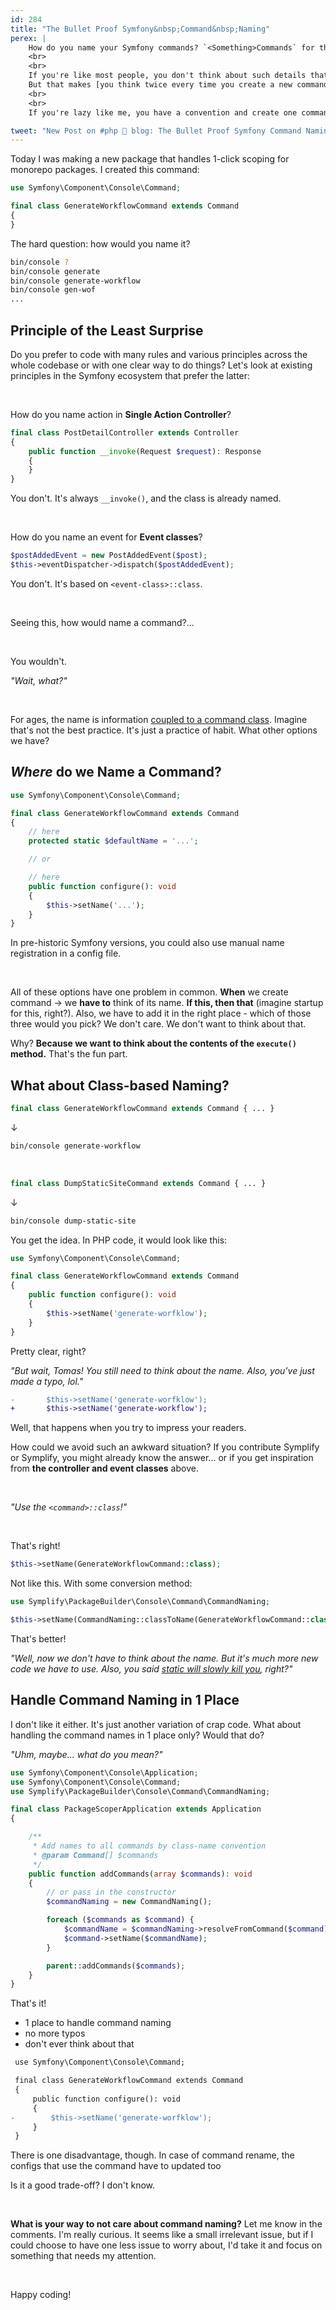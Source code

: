```yaml
---
id: 284
title: "The Bullet Proof Symfony&nbsp;Command&nbsp;Naming"
perex: |
    How do you name your Symfony commands? `<Something>Commands` for the class. What about its console name?
    <br>
    <br>
    If you're like most people, you don't think about such details that at all.
    But that makes [you think twice every time you create a new command](/blog/2018/08/27/why-and-how-to-avoid-the-memory-lock).
    <br>
    <br>
    If you're lazy like me, you have a convention and create one command after another, knowing the naming is based on... we'll get to it.

tweet: "New Post on #php 🐘 blog: The Bullet Proof Symfony Command Naming"
---
```


Today I was making a new package that handles 1-click scoping for monorepo packages. I created this command:

```php
use Symfony\Component\Console\Command;

final class GenerateWorkflowCommand extends Command
{
}
```

The hard question: how would you name it?

```bash
bin/console ?
bin/console generate
bin/console generate-workflow
bin/console gen-wof
...
```

## Principle of the Least Surprise

Do you prefer to code with many rules and various principles across the whole codebase or with one clear way to do things? Let's look at existing principles in the Symfony ecosystem that prefer the latter:

<br>

How do you name action in **Single Action Controller**?

```php
final class PostDetailController extends Controller
{
    public function __invoke(Request $request): Response
    {
    }
}
```

You don't. It's always `__invoke()`, and the class is already named.

<br>

How do you name an event for **Event classes**?

```php
$postAddedEvent = new PostAddedEvent($post);
$this->eventDispatcher->dispatch($postAddedEvent);
```

You don't. It's based on `<event-class>::class`.

<br>

Seeing this, how would name a command?...

<br>

You wouldn't.

*"Wait, what?"*

<br>

For ages, the name is information [coupled to a command class](/blog/2018/08/27/why-and-how-to-avoid-the-memory-lock). Imagine that's not the best practice. It's just a practice of habit. What other options we have?

## *Where* do we Name a Command?

```php
use Symfony\Component\Console\Command;

final class GenerateWorkflowCommand extends Command
{
    // here
    protected static $defaultName = '...';

    // or

    // here
    public function configure(): void
    {
        $this->setName('...');
    }
}
```

In pre-historic Symfony versions, you could also use manual name registration in a config file.

<br>

All of these options have one problem in common. **When** we create command → we **have to** think of its name. **If this, then that** (imagine startup for this, right?). Also, we have to add it in the right place - which of those three would you pick? We don't care. We don't want to think about that.

Why? **Because we want to think about the contents of the `execute()` method.** That's the fun part.

## What about Class-based Naming?

```php
final class GenerateWorkflowCommand extends Command { ... }
```

↓

```bash
bin/console generate-workflow
```

<br>

```php
final class DumpStaticSiteCommand extends Command { ... }
```

↓

```bash
bin/console dump-static-site
```

You get the idea. In PHP code, it would look like this:

```php
use Symfony\Component\Console\Command;

final class GenerateWorkflowCommand extends Command
{
    public function configure(): void
    {
        $this->setName('generate-worfklow');
    }
}
```

Pretty clear, right?

*"But wait, Tomas! You still need to think about the name. Also, you've just made a typo, lol."*

```diff
-       $this->setName('generate-worfklow');
+       $this->setName('generate-workflow');
```

Well, that happens when you try to impress your readers.

How could we avoid such an awkward situation? If you contribute Symplify or Symplify, you might already know the answer... or if you get inspiration from **the controller and event classes** above.

<br>

*"Use the `<command>::class`!"*

<br>

That's right!

```php
$this->setName(GenerateWorkflowCommand::class);
```

Not like this. With some conversion method:

```php
use Symplify\PackageBuilder\Console\Command\CommandNaming;

$this->setName(CommandNaming::classToName(GenerateWorkflowCommand::class));
```

That's better!

*"Well, now we don't have to think about the name. But it's much more new code we have to use. Also, you said [static will slowly kill  you](/blog/2020/08/31/how-static-methods-kills-you-like-corona), right?"*

## Handle Command Naming in 1 Place

I don't like it either. It's just another variation of crap code. What about handling the command names in 1 place only? Would that do?

*"Uhm, maybe... what do you mean?"*

```php
use Symfony\Component\Console\Application;
use Symfony\Component\Console\Command;
use Symplify\PackageBuilder\Console\Command\CommandNaming;

final class PackageScoperApplication extends Application
{

    /**
     * Add names to all commands by class-name convention
     * @param Command[] $commands
     */
    public function addCommands(array $commands): void
    {
        // or pass in the constructor
        $commandNaming = new CommandNaming();

        foreach ($commands as $command) {
            $commandName = $commandNaming->resolveFromCommand($command);
            $command->setName($commandName);
        }

        parent::addCommands($commands);
    }
}
```

That's it!

- 1 place to handle command naming <em class="fas fa-fw fa-check text-success fa-lg"></em>
- no more typos <em class="fas fa-fw fa-check text-success fa-lg"></em>
- don't ever think about that <em class="fas fa-fw fa-check text-success fa-lg"></em>

```diff
 use Symfony\Component\Console\Command;

 final class GenerateWorkflowCommand extends Command
 {
     public function configure(): void
     {
-        $this->setName('generate-worfklow');
     }
 }
```

There is one disadvantage, though. In case of command rename, the configs that use the command have to updated too <em class="fas fa-fw fa-times text-danger fa-lg"></em>

Is it a good trade-off? I don't know.

<br>

**What is your way to not care about command naming?** Let me know in the comments. I'm really curious. It seems like a small irrelevant issue, but if I could choose to have one less issue to worry about, I'd take it and focus on something that needs my attention.

<br>

Happy coding!
